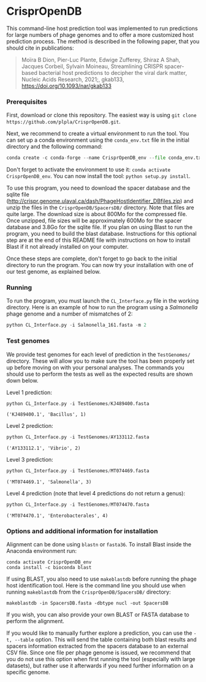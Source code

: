 # CrisprOpenDB

This command-line host prediction tool was implemented to run predictions for large numbers of phage genomes and to offer a more customized host prediction process. The method is described in the following paper, that you should cite in publications:
> Moïra B Dion, Pier-Luc Plante, Edwige Zufferey, Shiraz A Shah, Jacques Corbeil, Sylvain Moineau, Streamlining CRISPR spacer-based bacterial host predictions to decipher the viral dark matter, Nucleic Acids Research, 2021;, gkab133, https://doi.org/10.1093/nar/gkab133

### Prerequisites

First, download or clone this repository. The easiest way is using `git clone https://github.com/plpla/CrisprOpenDB.git`.

Next, we recommend to create a virtual environment to run the tool. You can set up a conda environment using the `conda_env.txt` file in the initial directory and the following command:
```python
conda create -c conda-forge --name CrisprOpenDB_env --file conda_env.txt
```

Don't forget to activate the environment to use it: `conda activate CrisprOpenDB_env`.
You can now install the tool: `python setup.py install`.

To use this program, you need to download the spacer database and the sqlite file (http://crispr.genome.ulaval.ca/dash/PhageHostIdentifier_DBfiles.zip) and unzip the files in the `CrisprOpenDB/SpacersDB/` directory. Note that files are quite large. The download size is about 800Mo for the compressed file. Once unzipped, file sizes will be approximately 600Mo for the spacer database and 3.8Go for the sqlite file. If you plan on using Blast to run the program, you need to build the blast database. Instructions for this optional step are at the end of this README file with instructions on how to install Blast if it not already installed on your computer.

Once these steps are complete, don't forget to go back to the initial directory to run the program. You can now try your installation with one of our test genome, as explained below.

### Running

To run the program, you must launch the `CL_Interface.py` file in the working directory.
Here is an example of how to run the program using a *Salmonella* phage genome and a number of mismatches of 2:
```python
python CL_Interface.py -i Salmonella_161.fasta -m 2
```
### Test genomes

We provide test genomes for each level of prediction in the `TestGenomes/` directory. These will allow you to make sure the tool has been properly set up before moving on with your personal analyses.
The commands you should use to perform the tests as well as the expected results are shown down below.

Level 1 prediction:
```python
python CL_Interface.py -i TestGenomes/KJ489400.fasta
```
`('KJ489400.1', 'Bacillus', 1)`

Level 2 prediction:
```python
python CL_Interface.py -i TestGenomes/AY133112.fasta
```
`('AY133112.1', 'Vibrio', 2)`

Level 3 prediction:
```python
python CL_Interface.py -i TestGenomes/MT074469.fasta
```
`('MT074469.1', 'Salmonella', 3)`

Level 4 prediction (note that level 4 predictions do not return a genus):
```python
python CL_Interface.py -i TestGenomes/MT074470.fasta
```
`('MT074470.1', 'Enterobacterales', 4)`

### Options and additional information for installation

Alignment can be done using `blastn` or `fasta36`. To install Blast inside the Anaconda environment run:
```
conda activate CrisprOpenDB_env
conda install -c bioconda blast
```

If using BLAST, you also need to use `makeblastdb` before running the phage host identification tool. Here is the command line you should use when running `makeblastdb` from the `CrisprOpenDB/SpacersDB/` directory:
```
makeblastdb -in SpacersDB.fasta -dbtype nucl -out SpacersDB
```
If you wish, you can also provide your own BLAST or FASTA database to perform the alignment.

If you would like to manually further explore a prediction, you can use the `-t, --table` option. This will send the table containing both blast results and spacers information extracted from the spacers database to an external CSV file. Since one file per phage genome is issued, we recommend that you do not use this option when first running the tool (especially with large datasets), but rather use it afterwards if you need further information on a specific genome.

